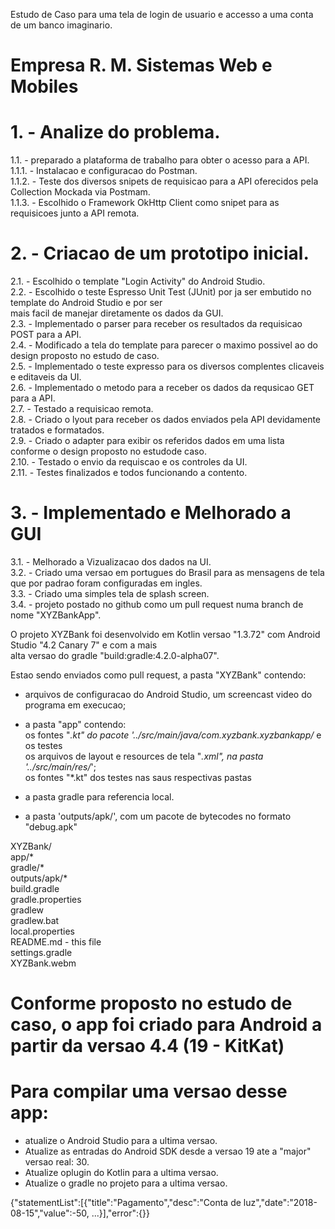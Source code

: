 Estudo de Caso para uma tela de login de usuario e accesso a uma conta de um banco imaginario.    
    
# Empresa R. M. Sistemas Web e Mobiles    
    
# 1. - Analize do problema.    
      
1.1. - preparado a plataforma de trabalho para obter o acesso para a API.    
1.1.1. - Instalacao e configuracao do Postman.    
1.1.2. - Teste dos diversos snipets de requisicao para a API oferecidos pela Collection Mockada via Postmam.    
1.1.3. - Escolhido o Framework OkHttp Client como snipet para as requisicoes junto a API remota.    
    
# 2. - Criacao de um prototipo inicial.    
    
2.1. - Escolhido o template "Login Activity" do Android Studio.    
2.2. - Escolhido o teste Espresso Unit Test (JUnit) por ja ser embutido no template do Android Studio e por ser    
      mais facil de manejar diretamente os dados da GUI.    
2.3. - Implementado o parser para receber os resultados da requisicao POST para a API.    
2.4. - Modificado a tela do template para parecer o maximo possivel ao do design proposto no estudo de caso.    
2.5. - Implementado o teste expresso para os diversos complentes clicaveis e editaveis da UI.    
2.6. - Implementado o metodo para a receber os dados da requsicao GET para a API.    
2.7. - Testado a requisicao remota.    
2.8. - Criado o lyout para receber os dados enviados pela API devidamente tratados e formatados.    
2.9. - Criado o adapter para exibir os referidos dados em uma lista conforme o design proposto no estudode caso.    
2.10. - Testado o envio da requiscao e os controles da UI.    
2.11. - Testes finalizados e todos funcionando a contento.   
    
# 3. - Implementado e Melhorado a GUI    
    
3.1. - Melhorado a Vizualizacao dos dados na UI.    
3.2. - Criado uma versao em portugues do Brasil para as mensagens de tela que por padrao foram configuradas em ingles.    
3.3. - Criado uma simples tela de splash screen.    
3.4. - projeto postado no github como um pull request numa branch de nome "XYZBankApp".    
    
O projeto XYZBank foi desenvolvido em Kotlin versao "1.3.72" com Android Studio "4.2 Canary 7" e com a mais    
alta versao do gradle "build:gradle:4.2.0-alpha07".    
    
Estao sendo enviados como pull request, a pasta "XYZBank" contendo:     
   - arquivos de configuracao do Android Studio, um screencast video do programa em execucao;    
    
   - a pasta "app" contendo:    
     os fontes "*.kt" do pacote '../src/main/java/com.xyzbank.xyzbankapp/* e os testes    
     os arquivos de layout e resources de tela "*.xml", na pasta '../src/main/res/*';   
     os fontes "*.kt" dos testes nas saus respectivas pastas    
    
   - a pasta gradle para referencia local.    
    
   - a pasta 'outputs/apk/', com um pacote de bytecodes no formato "debug.apk"    
    
XYZBank/    
app/*    
gradle/*    
outputs/apk/*    
build.gradle    
gradle.properties    
gradlew    
gradlew.bat    
local.properties    
README.md - this file    
settings.gradle    
XYZBank.webm    
    
    
# Conforme proposto no estudo de caso, o app foi criado para Android a partir da versao 4.4 (19 - KitKat)    
# Para compilar uma versao desse app:    
   - atualize o Android Studio para a ultima versao.    
   - Atualize as entradas do Android SDK desde a versao 19 ate a "major" versao real: 30.    
   - Atualize oplugin do Kotlin para a ultima versao.    
   - Atualize o gradle no projeto para a ultima versao.    

   {"statementList":[{"title":"Pagamento","desc":"Conta de luz","date":"2018-08-15","value":-50, ...}],"error":{}} 
